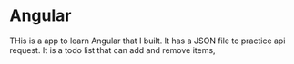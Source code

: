 # Angular
THis is a app  to learn Angular that I built. It has a JSON file to practice api request. It is a todo list that can add and remove items,
